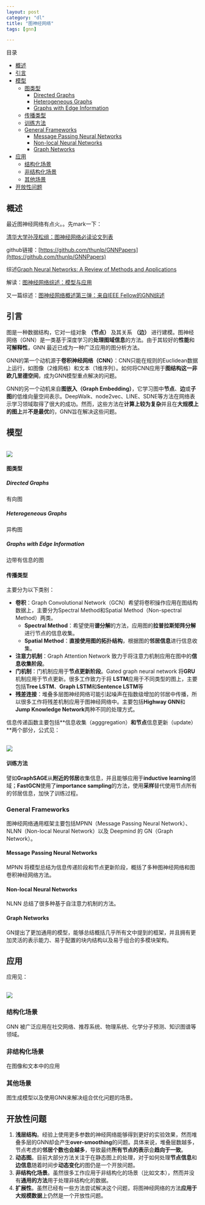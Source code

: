 ```yaml
---
layout: post
category: "dl"
title: "图神经网络"
tags: [gnn]

---
```


目录

<!-- TOC -->

- [概述](#%E6%A6%82%E8%BF%B0)
- [引言](#%E5%BC%95%E8%A8%80)
- [模型](#%E6%A8%A1%E5%9E%8B)
    - [图类型](#%E5%9B%BE%E7%B1%BB%E5%9E%8B)
      - [Directed Graphs](#directed-graphs)
      - [Heterogeneous Graphs](#heterogeneous-graphs)
      - [Graphs with Edge Information](#graphs-with-edge-information)
    - [传播类型](#%E4%BC%A0%E6%92%AD%E7%B1%BB%E5%9E%8B)
    - [训练方法](#%E8%AE%AD%E7%BB%83%E6%96%B9%E6%B3%95)
  - [General Frameworks](#general-frameworks)
    - [Message Passing Neural Networks](#message-passing-neural-networks)
    - [Non-local Neural Networks](#non-local-neural-networks)
    - [Graph Networks](#graph-networks)
- [应用](#%E5%BA%94%E7%94%A8)
  - [结构化场景](#%E7%BB%93%E6%9E%84%E5%8C%96%E5%9C%BA%E6%99%AF)
  - [非结构化场景](#%E9%9D%9E%E7%BB%93%E6%9E%84%E5%8C%96%E5%9C%BA%E6%99%AF)
  - [其他场景](#%E5%85%B6%E4%BB%96%E5%9C%BA%E6%99%AF)
- [开放性问题](#%E5%BC%80%E6%94%BE%E6%80%A7%E9%97%AE%E9%A2%98)

<!-- /TOC -->

## 概述

最近图神经网络有点火。。先mark一下：

[清华大学孙茂松组：图神经网络必读论文列表](https://mp.weixin.qq.com/s?__biz=MzA3MzI4MjgzMw==&mid=2650754602&idx=2&sn=7d55e6c20bbf4d85d19d62fc67045b85&chksm=871a8a54b06d03429b5fb811c7ef7f22d368c3c2db2ebb71b3abd3d6a9737088e54a402c5ac2&mpshare=1&scene=1&srcid=1228olcW24R33IxsQlPTzwYg&pass_ticket=SzwEuJ2YzNx6f6qRO8kkEzvCJzmwLfJnp2tSTApgym2Eec7lBnwb3SzGw6NeSiqz#rd)

github链接：[https://github.com/thunlp/GNNPapers](https://github.com/thunlp/GNNPapers)

综述[Graph Neural Networks: A Review of Methods and Applications](https://arxiv.org/pdf/1812.08434)

解读：[图神经网络综述：模型与应用](https://mp.weixin.qq.com/s?__biz=MzIwMTc4ODE0Mw==&mid=2247493906&idx=1&sn=15c9f18a1ce6baa15dc85ecb52e799f6&chksm=96ea3692a19dbf847c1711e6e194ad60d80d11138daf0938f90489a054d77cfd523bee2dc1d2&mpshare=1&scene=1&srcid=1226x1tdeDKTzwcuszAuh1O0&pass_ticket=SzwEuJ2YzNx6f6qRO8kkEzvCJzmwLfJnp2tSTApgym2Eec7lBnwb3SzGw6NeSiqz#rd)

又一篇综述：[图神经网络概述第三弹：来自IEEE Fellow的GNN综述](https://mp.weixin.qq.com/s?__biz=MzA3MzI4MjgzMw==&mid=2650755237&idx=1&sn=2dd0468552e69057681eec58fd265cbb&chksm=871a94dbb06d1dcd90451b17cc94a38811619fd49c07f1d1cf1909436746bae9b79717c345b2&mpshare=1&scene=1&srcid=01078WbXsi7srXvp72V6GitX&pass_ticket=mPnDPDR4heSU20VXT7N8W622Cb1dZmIzkNcF8BygI%2Bp60d7GrSesIej%2FlrFbnO84#rd)

## 引言

图是一种数据结构，它对一组对象 **（节点）** 及其关系 **（边）** 进行建模。图神经网络（GNN）是一类基于深度学习的**处理图域信息**的方法。由于其较好的**性能**和**可解释性**，GNN 最近已成为一种广泛应用的图分析方法。

GNN的第一个动机源于**卷积神经网络（CNN）**：CNN只能在规则的Euclidean数据上运行，如图像（2维网格）和文本（1维序列）。如何将CNN应用于**图结构这一非欧几里德空间**，成为GNN模型重点解决的问题。

GNN的另一个动机来自**图嵌入（Graph Embedding）**，它学习图中**节点**、**边**或**子图**的低维向量空间表示。DeepWalk、node2vec、LINE、SDNE等方法在网络表示学习领域取得了很大的成功。然而，这些方法在**计算上较为复杂**并且在**大规模上的图上**并**不是最优**的，GNN旨在解决这些问题。

## 模型

<html>
<br/>
<img src='../assets/gnn-overview.png' style='max-height: 400px'/>
<br/>
</html>

#### 图类型

##### Directed Graphs

有向图

##### Heterogeneous Graphs

异构图

##### Graphs with Edge Information

边带有信息的图

#### 传播类型

主要分为以下类别：

+ **卷积**：Graph Convolutional Network（GCN）希望将卷积操作应用在图结构数据上，主要分为Spectral Method和Spatial Method（Non-spectral Method）两类。
  + **Spectral Method**：希望使用**谱分解**的方法，应用图的**拉普拉斯矩阵分解**进行节点的信息收集。
  + **Spatial Method**：**直接使用图的拓扑结构**，根据图的**邻居信息**进行信息收集。
+ **注意力机制**：Graph Attention Network 致力于将注意力机制应用在图中的**信息收集阶段**。
+ **门机制**：门机制应用于**节点更新阶段**。Gated graph neural network 将**GRU**机制应用于节点更新。很多工作致力于将 **LSTM**应用于不同类型的图上，主要包括**Tree LSTM**、**Graph LSTM**和**Sentence LSTM**等
+ **残差连接**：堆叠多层图神经网络可能引起噪声在指数级增加的邻居中传播，所以很多工作将残差机制应用于图神经网络中。主要包括**Highway GNN**和**Jump Knowledge Network**两种不同的处理方式。

信息传递函数主要包括**信息收集（agggregation）**和节点**信息更新（update）**两个部分，公式见：

<html>
<br/>
<img src='../assets/gnn-formulas.png' style='max-height: 500px'/>
<br/>
</html>

#### 训练方法

譬如**GraphSAGE**从**附近的邻居**收集信息，并且能够应用于**inductive learning**领域；**FastGCN**使用了**importance sampling**的方法，使用**采样**替代使用节点所有的邻居信息，加快了训练过程。

### General Frameworks

图神经网络通用框架主要包括MPNN（Message Passing Neural Network）、NLNN（Non-local Neural Network）以及 Deepmind 的 GN（Graph Network）。

#### Message Passing Neural Networks

MPNN 将模型总结为信息传递阶段和节点更新阶段，概括了多种图神经网络和图卷积神经网络方法。

#### Non-local Neural Networks

NLNN 总结了很多种基于自注意力机制的方法。

#### Graph Networks

GN提出了更加通用的模型，能够总结概括几乎所有文中提到的框架，并且拥有更加灵活的表示能力、易于配置的块内结构以及易于组合的多模块架构。

## 应用

应用见：

<html>
<br/>
<img src='../assets/gnn-applications.png' style='max-height: 500px'/>
<br/>
</html>

### 结构化场景

GNN 被广泛应用在社交网络、推荐系统、物理系统、化学分子预测、知识图谱等领域。

### 非结构化场景

在图像和文本中的应用

### 其他场景

图生成模型以及使用GNN来解决组合优化问题的场景。

## 开放性问题

1. **浅层结构**。经验上使用更多参数的神经网络能够得到更好的实验效果，然而堆叠多层的GNN却会产生**over-smoothing**的问题。具体来说，堆叠层数越多，节点考虑的**邻居个数也会越多**，导致最终**所有节点的表示**会**趋向于一致**。
2. **动态图**。目前大部分方法关注于在静态图上的处理，对于如何处理**节点信息**和**边信息**随着时间步**动态变化**的图仍是一个开放问题。
3. **非结构化场景**。虽然很多工作应用于非结构化的场景（比如文本），然而并没有**通用的方法**用于处理非结构化的数据。
4. **扩展性**。虽然已经有一些方法尝试解决这个问题，将图神经网络的方法**应用于大规模数据**上仍然是一个开放性问题。

